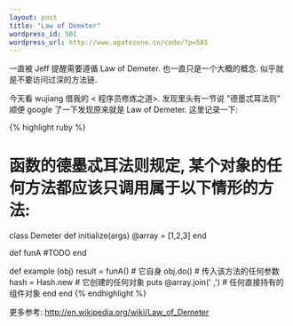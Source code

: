 ```yaml
--- 
layout: post
title: "Law of Demeter"
wordpress_id: 501
wordpress_url: http://www.agatezone.cn/code/?p=501
---
```

一直被 Jeff 提醒需要遵循 Law of Demeter. 也一直只是一个大概的概念. 似乎就是不要访问过深的方法链.

今天看 wujiang 借我的 < 程序员修炼之道>. 发现里头有一节说 "德墨忒耳法则" 顺便 google 了一下发现原来就是 Law of Demeter. 这里记录一下:

{% highlight ruby %}
# 函数的德墨忒耳法则规定, 某个对象的任何方法都应该只调用属于以下情形的方法:
class Demeter
  def initialize(args)
    @array = [1,2,3]
  end
  
  def funA
    #TODO
  end
  
  def example (obj)
    result = funA()          # 它自身
    obj.do()                 # 传入该方法的任何参数
    hash   = Hash.new        # 它创建的任何对象
    puts @array.join(' ,')   # 任何直接持有的组件对象
  end
end
{% endhighlight %}

更多参考: <a href="http://en.wikipedia.org/wiki/Law_of_Demeter">http://en.wikipedia.org/wiki/Law_of_Demeter</a>
